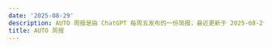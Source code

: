 ```yaml
---
date: '2025-08-29'
description: AUTO 周报是由 ChatGPT 每周五发布的一份简报，最近更新于 2025-08-29。
title: AUTO 周报
---
```

